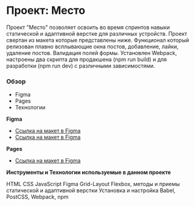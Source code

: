 # Проект: Место
Проект "Место" позволяет освоить во время спринтов навыки статической и адаптивной верстке для различных устройств. 
Проект свертан из макета которые представлены ниже.
Функционал который релизован плавно всплывающие окна постов, добавление, лайки, удаление постов. 
Валидация полей формы. 
Установлен Webpack, настроены два скрипта для продакшена (npm run build) и для разработки (npm run dev) с различными зависимостями.

### Обзор

* Figma
* Pages
* Технологии

**Figma**

* [Ссылка на макет в Figma](https://www.figma.com/file/2cn9N9jSkmxD84oJik7xL7/JavaScript.-Sprint-4?node-id=0%3A1)
* [Ссылка на макет в Figma](https://www.figma.com/file/kRVLKwYG3d1HGLvh7JFWRT/JavaScript.-Sprint-6?type=design&node-id=1140-291&t=SwfJoGBqF2iO5Q9F-0)

**Pages**

* [Ссылка на макет в Figma](https://romanov-km.github.io/mesto-project/)

**Инструменты и Технологии используемые в данном проекте**

HTML CSS JavaScript Figma Grid-Layout Flexbox, методы и приемы статической и адаптивной верстки
Установка и настройка Babel, PostCSS, Webpack, npm   
